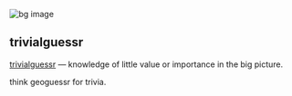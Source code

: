 ![bg image](/trivialguessr.jpg)

## trivialguessr
[trivialguessr](https://www.trivialguessr.com/) — knowledge of little value or importance in the big picture.

think geoguessr for trivia.
